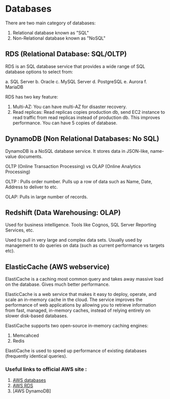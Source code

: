 # Databases

There are two main category of databases:
1. Relational database known as "SQL"
2. Non-Relational database known as "NoSQL"

## RDS (Relational Database: SQL/OLTP)

RDS is an SQL database service that provides a wide range of SQL database options to select from:

a. SQL Server
b. Oracle
c. MySQL Server
d. PostgreSQL
e. Aurora
f. MariaDB

RDS has two key feature:

1. Multi-AZ: You can have multi-AZ for disaster recovery.
2. Read replicas: Read replicas copies production db, send EC2 instance to read traffic from read replicas instead of production db. This improves performance.
You can have 5 copies of database.

## DynamoDB (Non Relational Databases: No SQL)

DynamoDB is a NoSQL database service. It stores data in JSON-like, name-value documents.

OLTP (Online Transaction Processing) vs OLAP (Online Analytics Processing)

OLTP : Pulls order number. Pulls up a row of data such as Name, Date, Address to deliver to etc.

OLAP: Pulls in large number of records.

## Redshift (Data Warehousing: OLAP)

Used for business intelligence. Tools like Cognos, SQL Server Reporting Services, etc.

Used to pull in very large and complex data sets. Usually used by management to do queries on data (such as current performance vs targets etc).

## ElasticCache (AWS webservice)

ElastiCache is a caching most common query and takes away massive load on the database. Gives much better performance.

ElasticCache is a web service that makes it easy to deploy, operate, and scale an in-memory cache in the cloud. The service improves the performance of web applications by allowing you to retrieve information from fast, managed, in-memory caches, instead of relying entirely on slower disk-based databases.

ElastiCache supports two open-source in-memory caching engines:

1. Memcahced
2. Redis

ElastiCache is used to speed up performance of existing databases (frequently identical queries).

### Useful links to official AWS site :

1. [AWS databases](https://aws.amazon.com/products/databases/)
2. [AWS RDS](https://aws.amazon.com/rds/?c=db&sec=srv)
3. [AWS DynamoDB]